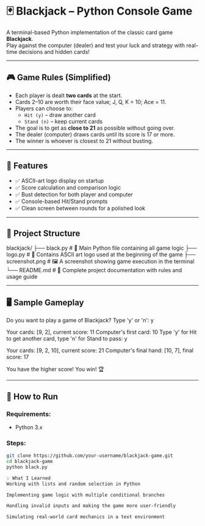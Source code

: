 # 🃏 Blackjack – Python Console Game

A terminal-based Python implementation of the classic card game **Blackjack**.  
Play against the computer (dealer) and test your luck and strategy with real-time decisions and hidden cards!

---

## 🎮 Game Rules (Simplified)

- Each player is dealt **two cards** at the start.
- Cards 2–10 are worth their face value; J, Q, K = 10; Ace = 11.
- Players can choose to:
  - `Hit (y)` – draw another card
  - `Stand (n)` – keep current cards
- The goal is to get as **close to 21** as possible without going over.
- The dealer (computer) draws cards until its score is 17 or more.
- The winner is whoever is closest to 21 without busting.

---

## 🧾 Features

- ✅ ASCII-art logo display on startup  
- ✅ Score calculation and comparison logic  
- ✅ Bust detection for both player and computer  
- ✅ Console-based Hit/Stand prompts  
- ✅ Clean screen between rounds for a polished look

---

## 📂 Project Structure
blackjack/
├── black.py           # 🔹 Main Python file containing all game logic
├── logo.py            # 🎨 Contains ASCII art logo used at the beginning of the game
├── screenshot.png     # 🖼️ A screenshot showing game execution in the terminal
└── README.md          # 📄 Complete project documentation with rules and usage guide

---

## 🖥️ Sample Gameplay

Do you want to play a game of Blackjack? Type 'y' or 'n': y

Your cards: [9, 2], current score: 11
Computer's first card: 10
Type 'y' for Hit to get another card, type 'n' for Stand to pass: y

Your cards: [9, 2, 10], current score: 21
Computer's final hand: [10, 7], final score: 17

You have the higher score! You win! 🏆

---

## 🚀 How to Run

### Requirements:
- Python 3.x

### Steps:
```bash
git clone https://github.com/your-username/blackjack-game.git
cd blackjack-game
python black.py

💡 What I Learned
Working with lists and random selection in Python

Implementing game logic with multiple conditional branches

Handling invalid inputs and making the game more user-friendly

Simulating real-world card mechanics in a text environment



